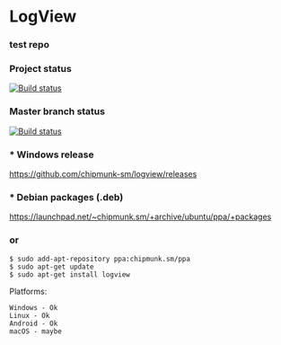 # LogView
### test repo 

### Project status
[![Build status](https://ci.appveyor.com/api/projects/status/0nfvysyxg3m3omkc?svg=true)](https://ci.appveyor.com/project/chipmunk-sm/logview)

### Master branch status
[![Build status](https://ci.appveyor.com/api/projects/status/0nfvysyxg3m3omkc/branch/master?svg=true)](https://ci.appveyor.com/project/chipmunk-sm/logview/branch/master)

### * Windows release
https://github.com/chipmunk-sm/logview/releases

### * Debian packages (.deb)
https://launchpad.net/~chipmunk.sm/+archive/ubuntu/ppa/+packages
### or
```
$ sudo add-apt-repository ppa:chipmunk.sm/ppa
$ sudo apt-get update
$ sudo apt-get install logview
```


Platforms:

```
Windows - Ok
Linux - Ok
Android - Ok
macOS - maybe
```

